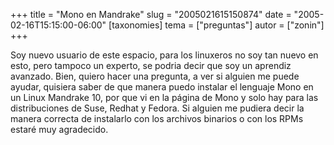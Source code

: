 +++
title = "Mono en Mandrake"
slug = "2005021615150874"
date = "2005-02-16T15:15:00-06:00"
[taxonomies]
tema = ["preguntas"]
autor = ["zonin"]
+++

Soy nuevo usuario de este espacio, para los linuxeros no soy tan nuevo
en esto, pero tampoco un experto, se podria decir que soy un aprendiz
avanzado. Bien, quiero hacer una pregunta, a ver si alguien me puede
ayudar, quisiera saber de que manera puedo instalar el lenguaje Mono en
un Linux Mandrake 10, por que vi en la página de Mono y solo hay para
las distribuciones de Suse, Redhat y Fedora. Si alguien me pudiera decir
la manera correcta de instalarlo con los archivos binarios o con los
RPMs estaré muy agradecido.
